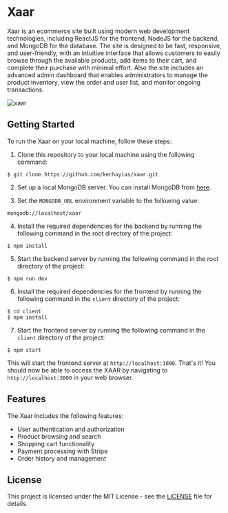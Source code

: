 # Xaar

Xaar is an ecommerce site built using modern web development technologies, including ReactJS for the frontend, NodeJS for the backend, and MongoDB for the database. The site is designed to be fast, responsive, and user-friendly, with an intuitive interface that allows customers to easily browse through the available products, add items to their cart, and complete their purchase with minimal effort. Also the site includes an advanced admin dashboard that enables administrators to manage the product inventory, view the order and user list, and monitor ongoing transactions.

![xaar](https://user-images.githubusercontent.com/70820055/169712427-3979d61c-dbfe-4ef8-bc91-562df6cce9b3.gif)

## Getting Started

To run the Xaar on your local machine, follow these steps:

1. Clone this repository to your local machine using the following command:

```
$ git clone https://github.com/kechayias/xaar.git
```

2. Set up a local MongoDB server. You can install MongoDB from [here](https://www.mongodb.com/try/download/community).

3. Set the `MONGODB_URL` environment variable to the following value:

```
mongodb://localhost/xaar
```

4. Install the required dependencies for the backend by running the following command in the root directory of the project:

```
$ npm install
```

5. Start the backend server by running the following command in the root directory of the project: 

```
$ npm run dev
```

6. Install the required dependencies for the frontend by running the following command in the `client` directory of the project:
 
```
$ cd client
$ npm install
```

7. Start the frontend server by running the following command in the `client` directory of the project: 

```
$ npm start
```

This will start the frontend server at `http://localhost:3000`.
That's it! You should now be able to access the XAAR by navigating to `http://localhost:3000` in your web browser.

## Features

The Xaar includes the following features:

- User authentication and authorization
- Product browsing and search
- Shopping cart functionality
- Payment processing with Stripe
- Order history and management

## License

This project is licensed under the MIT License - see the [LICENSE](LICENSE) file for details.
